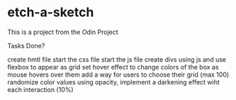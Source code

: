 # etch-a-sketch
This is a project from the Odin Project 

Tasks                                                                              Done?

create hmtl file
start the css file
start the js file
create divs using js and use flexbox to appear as grid
set hover effect to change colors of the box as mouse hovers over them
add a way for users to choose their grid (max 100)
randomize color values
using opacity, implement a darkening effect wiht each interaction (10%)
